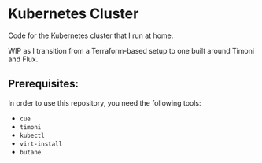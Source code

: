 # Kubernetes Cluster

Code for the Kubernetes cluster that I run at home.

WIP as I transition from a Terraform-based setup to one built around Timoni and Flux.

## Prerequisites:

In order to use this repository, you need the following tools:

* `cue`
* `timoni`
* `kubectl`
* `virt-install`
* `butane`
